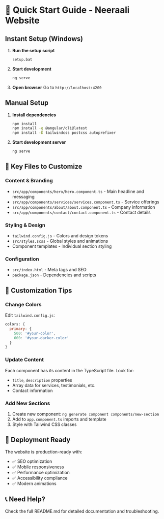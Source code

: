 # 🚀 Quick Start Guide - Neeraali Website

## Instant Setup (Windows)

1. **Run the setup script**
   ```bash
   setup.bat
   ```

2. **Start development**
   ```bash
   ng serve
   ```

3. **Open browser**
   Go to `http://localhost:4200`

## Manual Setup

1. **Install dependencies**
   ```bash
   npm install
   npm install -g @angular/cli@latest
   npm install -D tailwindcss postcss autoprefixer
   ```

2. **Start development server**
   ```bash
   ng serve
   ```

## 📁 Key Files to Customize

### Content & Branding
- `src/app/components/hero/hero.component.ts` - Main headline and messaging
- `src/app/components/services/services.component.ts` - Service offerings
- `src/app/components/about/about.component.ts` - Company information
- `src/app/components/contact/contact.component.ts` - Contact details

### Styling & Design
- `tailwind.config.js` - Colors and design tokens
- `src/styles.scss` - Global styles and animations
- Component templates - Individual section styling

### Configuration
- `src/index.html` - Meta tags and SEO
- `package.json` - Dependencies and scripts

## 🎨 Customization Tips

### Change Colors
Edit `tailwind.config.js`:
```javascript
colors: {
  primary: {
    500: '#your-color',
    600: '#your-darker-color'
  }
}
```

### Update Content
Each component has its content in the TypeScript file. Look for:
- `title`, `description` properties
- Array data for services, testimonials, etc.
- Contact information

### Add New Sections
1. Create new component: `ng generate component components/new-section`
2. Add to `app.component.ts` imports and template
3. Style with Tailwind CSS classes

## 🚀 Deployment Ready

The website is production-ready with:
- ✅ SEO optimization
- ✅ Mobile responsiveness  
- ✅ Performance optimization
- ✅ Accessibility compliance
- ✅ Modern animations

## 📞 Need Help?

Check the full README.md for detailed documentation and troubleshooting.
